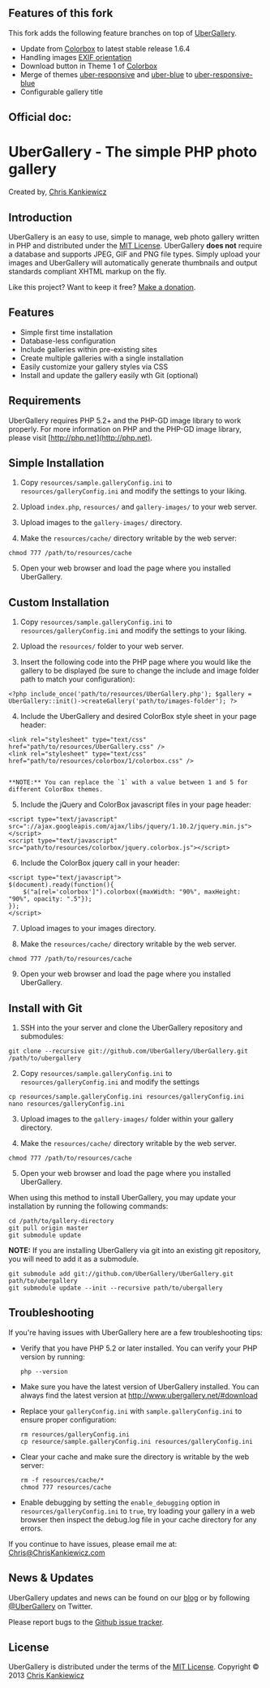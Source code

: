Features of this fork
----------
This fork adds the following feature branches on top of [UberGallery](https://github.com/UberGallery/UberGallery).

  * Update from [Colorbox](https://github.com/jackmoore/colorbox) to latest stable release 1.6.4
  * Handling images [EXIF orientation](https://en.wikipedia.org/wiki/Exif)
  * Download button in Theme 1 of [Colorbox](https://github.com/jackmoore/colorbox)
  * Merge of themes [uber-responsive](https://github.com/UberGallery/uber-responsive) and [uber-blue](https://github.com/UberGallery/uber-blue) to [uber-responsive-blue](https://github.com/sberlin/uber-responsive-blue)
  * Configurable gallery title

Official doc:
----------

UberGallery - The simple PHP photo gallery
==========================================
Created by, [Chris Kankiewicz](http://www.ChrisKankiewicz.com)


Introduction
------------
UberGallery is an easy to use, simple to manage, web photo gallery written in PHP and distributed
under the [MIT License](http://www.opensource.org/licenses/mit-license.php). UberGallery
**does not** require a database and supports JPEG, GIF and PNG file types. Simply upload your images
and UberGallery will automatically generate thumbnails and output standards compliant XHTML markup
on the fly.

Like this project? Want to keep it free? [Make a donation](https://cash.me/$ChrisKankiewicz).

Features
--------
  * Simple first time installation
  * Database-less configuration
  * Include galleries within pre-existing sites
  * Create multiple galleries with a single installation
  * Easily customize your gallery styles via CSS
  * Install and update the gallery easily wth Git (optional)


Requirements
------------
UberGallery requires PHP 5.2+ and the PHP-GD image library to work properly. For more information on
PHP and the PHP-GD image library, please visit [http://php.net](http://php.net).


Simple Installation
-------------------
  1. Copy `resources/sample.galleryConfig.ini` to `resources/galleryConfig.ini` and modify the settings
to your liking.

  2. Upload `index.php`, `resources/` and `gallery-images/` to your web server.

  3. Upload images to the `gallery-images/` directory.

  4. Make the `resources/cache/` directory writable by the web server:


    chmod 777 /path/to/resources/cache


  5. Open your web browser and load the page where you installed UberGallery.


Custom Installation
-------------------
  1. Copy `resources/sample.galleryConfig.ini` to `resources/galleryConfig.ini` and modify the settings
to your liking.

  2. Upload the `resources/` folder to your web server.

  3. Insert the following code into the PHP page where you would like the gallery to be displayed
(be sure to change the include and image folder path to match your configuration):


    <?php include_once('path/to/resources/UberGallery.php'); $gallery = UberGallery::init()->createGallery('path/to/images-folder'); ?>


  4. Include the UberGallery and desired ColorBox style sheet in your page header:


    <link rel="stylesheet" type="text/css" href="path/to/resources/UberGallery.css" />
    <link rel="stylesheet" type="text/css" href="path/to/resources/colorbox/1/colorbox.css" />


    **NOTE:** You can replace the `1` with a value between 1 and 5 for different ColorBox themes.

  5. Include the jQuery and ColorBox javascript files in your page header:


    <script type="text/javascript" src="://ajax.googleapis.com/ajax/libs/jquery/1.10.2/jquery.min.js"></script>
    <script type="text/javascript" src="path/to/resources/colorbox/jquery.colorbox.js"></script>


  6. Include the ColorBox jquery call in your header:


    <script type="text/javascript">
    $(document).ready(function(){
        $("a[rel='colorbox']").colorbox({maxWidth: "90%", maxHeight: "90%", opacity: ".5"});
    });
    </script>


  7. Upload images to your images directory.

  8. Make the `resources/cache/` directory writable by the web server.


    chmod 777 /path/to/resources/cache


  9. Open your web browser and load the page where you installed UberGallery.


Install with Git
----------------
  1. SSH into the your server and clone the UberGallery repository and submodules:


    git clone --recursive git://github.com/UberGallery/UberGallery.git /path/to/ubergallery


  2. Copy `resources/sample.galleryConfig.ini` to `resources/galleryConfig.ini` and modify the settings


    cp resources/sample.galleryConfig.ini resources/galleryConfig.ini
    nano resources/galleryConfig.ini


  3. Upload images to the `gallery-images/` folder within your gallery directory.

  4. Make the `resources/cache/` directory writable by the web server.


    chmod 777 /path/to/resources/cache


  5. Open your web browser and load the page where you installed UberGallery.

When using this method to install UberGallery, you may update your installation by running
the following commands:

    cd /path/to/gallery-directory
    git pull origin master
    git submodule update

**NOTE:** If you are installing UberGallery via git into an existing git repository, you will need
to add it as a submodule.

    git submodule add git://github.com/UberGallery/UberGallery.git path/to/ubergallery
    git submodule update --init --recursive path/to/ubergallery


Troubleshooting
---------------
If you're having issues with UberGallery here are a few troubleshooting tips:

  * Verify that you have PHP 5.2 or later installed.  You can verify your PHP version by running:

    ```
    php --version
    ```

  * Make sure you have the latest version of UberGallery installed.  You can always find the latest
    version at <http://www.ubergallery.net/#download>

  * Replace your `galleryConfig.ini` with `sample.galleryConfig.ini` to ensure proper configuration:

    ```
    rm resources/galleryConfig.ini
    cp resource/sample.galleryConfig.ini resources/galleryConfig.ini
    ```

  * Clear your cache and make sure the directory is writable by the web server:

    ```
    rm -f resources/cache/*
    chmod 777 resources/cache
    ```

  * Enable debugging by setting the `enable_debugging` option in `resources/galleryConfig.ini` to
    `true`, try loading your gallery in a web browser then inspect the debug.log file in your cache
    directory for any errors.

If you continue to have issues, please email me at: <Chris@ChrisKankiewicz.com>


News & Updates
--------------
UberGallery updates and news can be found on our [blog](http://news.ubergallery.net) or by
following [@UberGallery](http://twitter.com/ubergallery) on Twitter.

Please report bugs to the [Github issue tracker](http://github.com/UberGallery/ubergallery/issues).


License
-------
UberGallery is distributed under the terms of the
[MIT License](http://www.opensource.org/licenses/mit-license.php).
Copyright © 2013 [Chris Kankiewicz](http://www.chriskankiewicz.com)
